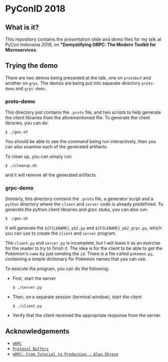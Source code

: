 # PyConID 2018

## What is it?

This repository contains the presentation slide and demo files for my
talk at PyCon Indonesia 2018, on **"Demystifying GRPC: The Modern Toolkit for
Microservices**.

## Trying the demo

There are two demos being presented at the talk, one on `protobuf` and another
on `grpc`. The demos are being put into separate directory `proto-demo` and
`grpc-demo`.

### proto-demo

This directory just contains the `.proto` file, and two scripts to help
generate the client libraries from the aforementioned file. To generate the
client libraries, you can do:

    $ ./gen.sh

You should be able to see the command being run interactively, then you can also
examine each of the generated artifacts.

To clean up, you can simply run:

    $ ./cleanup.sh

and it will remove all the generated artifacts.

### grpc-demo

Similarly, this directory contains the `.proto` file, a generator script and a
`python` directory where the `client` and `server` code is already predefined.
To generate the python client libraries and grpc stubs, you can also run:

    $ ./gen.sh

It will generate the `${FILENAME}_pb2.py` and `${FILENAME}_pb2_grpc.py`, which
you can use to create the `client` and `server` program.

The `client.py` and `server.py` is incomplete, but I will leave it as an
exercise for the reader to try to finish it. The idea is for the client to be
able to get the Pokemon's `name` by just sending the `id`. There is a file
called `pokemon.py`, containing a simple dictionary for Pokemon names that you
can use.

To execute the program, you can do the following:

- First, start the server

      $ ./server.py

- Then, on a separate session (terminal window), start the client

      $ ./client.py

- Verify that the client received the appropriate response from the server.

## Acknowledgements

- [`gRPC`][grpc]
- [`Protocol Buffers`][protobuf]
- [`gRPC: From Tutorial to Production - Alan Shreve`][talk]

[grpc]: https://grpc.io
[protobuf]: https://grpc.io/docs/guides/#working-with-protocol-buffers
[talk]: https://www.youtube.com/watch?v=7FZ6ZyzGex0&t
